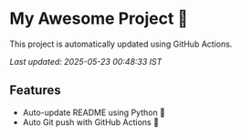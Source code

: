 # My Awesome Project 🚀

This project is automatically updated using GitHub Actions.

_Last updated: 2025-05-23 00:48:33 IST_

## Features
- Auto-update README using Python 🐍
- Auto Git push with GitHub Actions 🤖
